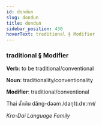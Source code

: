 ```yaml
---
id: dondun
slug: dondun
title: dondun
sidebar_position: 430
hoverText: traditional § Modifier
---
```


### traditional § Modifier

**Verb**: to be traditional/conventional

**Noun**: traditionality/conventionality

**Modifier**: traditional/conventional

Thai ดั้งเดิม dâng-dəəm /daŋ˥˩.dɤːm˧/

*Kra-Dai Language Family*